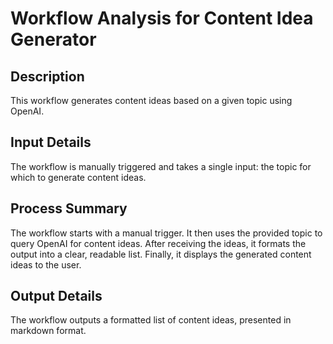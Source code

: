 # Workflow Analysis for Content Idea Generator

## Description
This workflow generates content ideas based on a given topic using OpenAI.

## Input Details
The workflow is manually triggered and takes a single input: the topic for which to generate content ideas.

## Process Summary
The workflow starts with a manual trigger. It then uses the provided topic to query OpenAI for content ideas. After receiving the ideas, it formats the output into a clear, readable list. Finally, it displays the generated content ideas to the user.

## Output Details
The workflow outputs a formatted list of content ideas, presented in markdown format.

